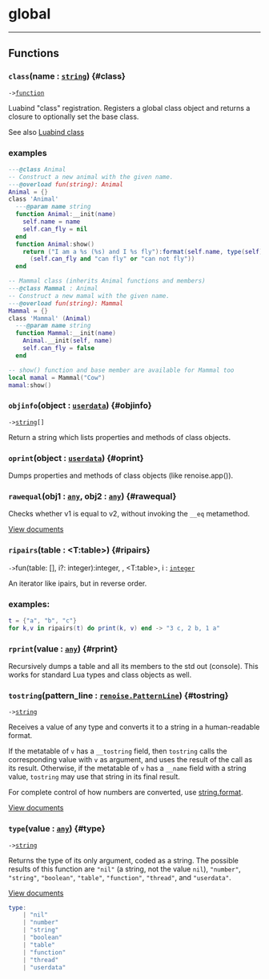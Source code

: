 # global  

---  
## Functions
### `class`(name : [`string`](/API/builtins/string.md)) {#class}
`->`[`function`](/API/builtins/function.md)  

Luabind "class" registration. Registers a global class object and returns a
closure to optionally set the base class.

See also [Luabind class](https://luabind.sourceforge.net/docs.html#class_lua)

### examples
```lua
---@class Animal
-- Construct a new animal with the given name.
---@overload fun(string): Animal
Animal = {}
class 'Animal'
  ---@param name string
  function Animal:__init(name)
    self.name = name
    self.can_fly = nil
  end
  function Animal:show()
    return ("I am a %s (%s) and I %s fly"):format(self.name, type(self),
      (self.can_fly and "can fly" or "can not fly"))
  end

-- Mammal class (inherits Animal functions and members)
---@class Mammal : Animal
-- Construct a new mamal with the given name.
---@overload fun(string): Mammal
Mammal = {}
class 'Mammal' (Animal)
  ---@param name string
  function Mammal:__init(name)
    Animal.__init(self, name)
    self.can_fly = false
  end

-- show() function and base member are available for Mammal too
local mamal = Mammal("Cow")
mamal:show()
```
### `objinfo`(object : [`userdata`](/API/builtins/userdata.md)) {#objinfo}
`->`[`string`](/API/builtins/string.md)`[]`  

Return a string which lists properties and methods of class objects.
### `oprint`(object : [`userdata`](/API/builtins/userdata.md)) {#oprint}
Dumps properties and methods of class objects (like renoise.app()).
### `rawequal`(obj1 : [`any`](/API/builtins/any.md), obj2 : [`any`](/API/builtins/any.md)) {#rawequal}

Checks whether v1 is equal to v2, without invoking the `__eq` metamethod.

[View documents](http://www.lua.org/manual/5.4/manual.html#pdf-rawequal)
### `ripairs`(table : <T:table>) {#ripairs}
`->`fun(table: <V>[], i?: integer):integer, <V>, <T:table>, i : [`integer`](/API/builtins/integer.md)  

An iterator like ipairs, but in reverse order.
### examples:
```lua
t = {"a", "b", "c"}
for k,v in ripairs(t) do print(k, v) end -> "3 c, 2 b, 1 a"
```
### `rprint`(value : [`any`](/API/builtins/any.md)) {#rprint}
Recursively dumps a table and all its members to the std out (console).
This works for standard Lua types and class objects as well.
### `tostring`(pattern_line : [`renoise.PatternLine`](/API/renoise/renoise.PatternLine.md)) {#tostring}
`->`[`string`](/API/builtins/string.md)  


Receives a value of any type and converts it to a string in a human-readable format.

If the metatable of `v` has a `__tostring` field, then `tostring` calls the corresponding value with `v` as argument, and uses the result of the call as its result. Otherwise, if the metatable of `v` has a `__name` field with a string value, `tostring` may use that string in its final result.

For complete control of how numbers are converted, use [string.format](http://www.lua.org/manual/5.4/manual.html#pdf-string.format).


[View documents](http://www.lua.org/manual/5.4/manual.html#pdf-tostring)
### `type`(value : [`any`](/API/builtins/any.md)) {#type}
`->`[`string`](/API/builtins/string.md)  


Returns the type of its only argument, coded as a string. The possible results of this function are `"nil"` (a string, not the value `nil`), `"number"`, `"string"`, `"boolean"`, `"table"`, `"function"`, `"thread"`, and `"userdata"`.


[View documents](http://www.lua.org/manual/5.4/manual.html#pdf-type)


```lua
type:
    | "nil"
    | "number"
    | "string"
    | "boolean"
    | "table"
    | "function"
    | "thread"
    | "userdata"
```  

